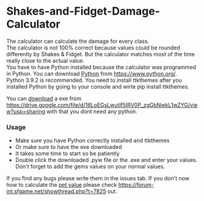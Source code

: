 # Shakes-and-Fidget-Damage-Calculator

The calculator can calculate the damage for every class.  
The calculator is not 100% correct because values could be rounded differently by Shakes & Fidget.   But the calculator matches most of the time really close to the actual value.  
You have to have Python installed because the calculator was programmed in Python. You can download [Python](https://www.python.org/) from https://www.python.org/.  
Python 3.9.2 is recommended. You need to install ttkthemes after you installed Python by going to your console and wirte pip install ttkthemes.

You can [download](https://drive.google.com/file/d/16LoEGsLwutlf5IRV0P_zgGbNwkL1wZYG/view?usp=sharing) a exe from https://drive.google.com/file/d/16LoEGsLwutlf5IRV0P_zgGbNwkL1wZYG/view?usp=sharing with that you dont need any python.

### Usage
- Make sure you have Python correctly installed and ttkthemes
- Or make sure to have the exe downloaded
- It takes some time to start so be patiently
- Double click the downloaded .pyw file or the .exe and enter your values. Don't forget to add the gems values on your normal values.

If you find any bugs please write them in the issues tab.
If you don't now how to calculate the [pet value](https://forum-int.sfgame.net/showthread.php?t=7825) please check https://forum-int.sfgame.net/showthread.php?t=7825 out.
